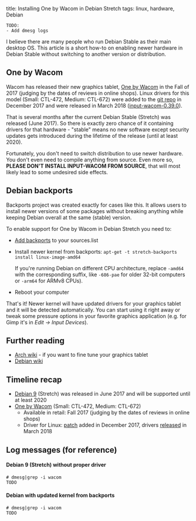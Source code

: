 title: Installing One by Wacom in Debian Stretch
tags: linux, hardware, Debian

```
TODO:
- Add dmesg logs
```

I believe there are many people who run Debian Stable as their main desktop OS.
This article is a short how-to on enabling newer hardware in Debian Stable
without switching to another version or distribution.


## One by Wacom

Wacom has released their new graphics tablet, [One by Wacom] in the Fall of 2017
(judging by the dates of reviews in online shops). Linux drivers for this model
(Small: CTL-472, Medium: CTL-672) were added to the [git repo][linuxwacom] in
December 2017 and were released in March 2018 ([input-wacom-0.39.0]).

That is several months after the current Debian Stable (Stretch) was released
(June 2017). So there is exactly zero chance of it containing drivers for that
hardware - "stable" means no new software except security updates gets
introduced during the lifetime of the release (until at least 2020).

Fortunately, you don't need to switch distribution to use newer hardware. You
don't even need to compile anything from source. Even more so, **PLEASE DON'T
INSTALL INPUT-WACOM FROM SOURCE**, that will most likely lead to some undesired
side effects.


## Debian backports

Backports project was created exactly for cases like this. It allows users to
install newer versions of some packages without breaking anything while keeping
Debian overall at the same (stable) version.

To enable support for One by Wacom in Debian Stretch you need to:

- [Add backports][backports] to your sources.list

- Install newer kernel from backports:
  `apt-get -t stretch-backports install linux-image-amd64`

  If you're running Debian on different CPU architecture, replace `-amd64` with
  the corresponding suffix, like `-686-pae` for older 32-bit computers or
  `-arm64` for ARMv8 CPUs).

- Reboot your computer

That's it! Newer kernel will have updated drivers for your graphics tablet and
it will be detected automatically. You can start using it right away or tweak
some pressure options in your favorite graphics application (e.g. for Gimp it's
in *Edit -> Input Devices*).


## Further reading

- [Arch wiki] - if you want to fine tune your graphics tablet
- [Debian wiki]


## Timeline recap

- [Debian 9] (Stretch) was released in June 2017 and will be supported until
  at least 2020
- [One by Wacom] (Small: CTL-472, Medium: CTL-672)
  - Available in retail: Fall 2017 (judging by the dates of reviews in online
    shops)
  - Driver for Linux: [patch] added in December 2017, drivers
    [released][input-wacom-0.39.0] in March 2018


## Log messages (for reference)

#### Debian 9 (Stretch) without proper driver

```
# dmesg|grep -i wacom
TODO
```

#### Debian with updated kernel from backports

```
# dmesg|grep -i wacom
TODO
```

[Arch wiki]: https://wiki.archlinux.org/index.php/wacom_tablet#Configuration
[Debian 9]: https://www.debian.org/News/2017/20170617
[Debian wiki]: https://wiki.debian.org/WacomTablets
[One by Wacom]: https://www.wacom.com/en-cn/products/pen-tablets/one-by-wacom
[backports]: https://backports.debian.org/Instructions/
[input-wacom-0.39.0]: https://github.com/linuxwacom/input-wacom/releases/tag/input-wacom-0.39.0
[linuxwacom]: https://github.com/linuxwacom/input-wacom
[patch]: https://github.com/linuxwacom/input-wacom/commit/b12529e589dae810f0b6ef0b22f67b3860f86cde
